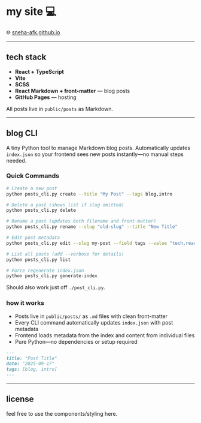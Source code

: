 # my site 💻

🌐 [sneha-afk.github.io](https://sneha-afk.github.io)

---

## tech stack

* **React + TypeScript**
* **Vite**
* **SCSS**
* **React Markdown + front-matter** — blog posts
* **GitHub Pages** — hosting

All posts live in `public/posts` as Markdown.

---

## blog CLI

A tiny Python tool to manage Markdown blog posts. Automatically updates `index.json` so your frontend sees new posts instantly—no manual steps needed.

### Quick Commands

```bash
# Create a new post
python posts_cli.py create --title "My Post" --tags blog,intro

# Delete a post (shows list if slug omitted)
python posts_cli.py delete

# Rename a post (updates both filename and front-matter)
python posts_cli.py rename --slug "old-slug" --title "New Title"

# Edit post metadata
python posts_cli.py edit --slug my-post --field tags --value "tech,react"

# List all posts (add --verbose for details)
python posts_cli.py list

# Force regenerate index.json
python posts_cli.py generate-index
```

Should also work just off `./post_cli.py`.

### how it works

- Posts live in `public/posts/` as `.md` files with clean front-matter
- Every CLI command automatically updates `index.json` with post metadata
- Frontend loads metadata from the index and content from individual files
- Pure Python—no dependencies or setup required


```markdown
---
title: "Post Title"
date: "2025-09-17"
tags: [blog, intro]
---
```

---

## license

feel free to use the components/styling here.
